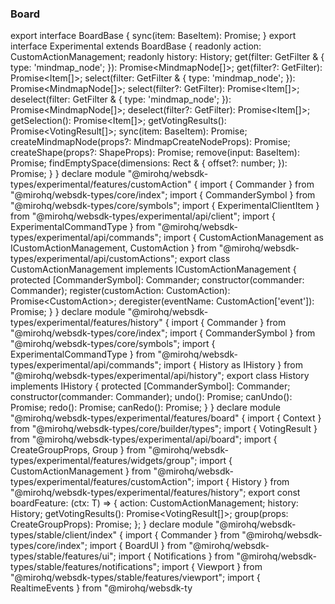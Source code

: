 ### Board

export interface BoardBase {
sync(item: BaseItem): Promise<void>;
}
export interface Experimental extends BoardBase {
readonly action: CustomActionManagement;
readonly history: History;
get(filter: GetFilter & {
type: 'mindmap_node';
}): Promise<MindmapNode[]>;
get(filter?: GetFilter): Promise<Item[]>;
select(filter: GetFilter & {
type: 'mindmap_node';
}): Promise<MindmapNode[]>;
select(filter?: GetFilter): Promise<Item[]>;
deselect(filter: GetFilter & {
type: 'mindmap_node';
}): Promise<MindmapNode[]>;
deselect(filter?: GetFilter): Promise<Item[]>;
getSelection(): Promise<Item[]>;
getVotingResults(): Promise<VotingResult[]>;
sync(item: BaseItem): Promise<void>;
createMindmapNode(props?: MindmapCreateNodeProps): Promise<MindmapNode>;
createShape(props?: ShapeProps): Promise<Shape>;
remove(input: BaseItem): Promise<void>;
findEmptySpace(dimensions: Rect & {
offset?: number;
}): Promise<Rect>;
}
}
declare module "@mirohq/websdk-types/experimental/features/customAction" {
import { Commander } from "@mirohq/websdk-types/core/index";
import { CommanderSymbol } from "@mirohq/websdk-types/core/symbols";
import { ExperimentalClientItem } from "@mirohq/websdk-types/experimental/api/client";
import { ExperimentalCommandType } from "@mirohq/websdk-types/experimental/api/commands";
import { CustomActionManagement as ICustomActionManagement, CustomAction } from "@mirohq/websdk-types/experimental/api/customActions";
export class CustomActionManagement implements ICustomActionManagement {
protected [CommanderSymbol]: Commander<ExperimentalCommandType>;
constructor(commander: Commander<ExperimentalCommandType>);
register<T extends ExperimentalClientItem>(customAction: CustomAction<T>): Promise<CustomAction<T>>;
deregister<T extends ExperimentalClientItem>(eventName: CustomAction<T>['event']): Promise<void>;
}
}
declare module "@mirohq/websdk-types/experimental/features/history" {
import { Commander } from "@mirohq/websdk-types/core/index";
import { CommanderSymbol } from "@mirohq/websdk-types/core/symbols";
import { ExperimentalCommandType } from "@mirohq/websdk-types/experimental/api/commands";
import { History as IHistory } from "@mirohq/websdk-types/experimental/api/history";
export class History implements IHistory {
protected [CommanderSymbol]: Commander<ExperimentalCommandType>;
constructor(commander: Commander<ExperimentalCommandType>);
undo(): Promise<void>;
canUndo(): Promise<boolean>;
redo(): Promise<void>;
canRedo(): Promise<boolean>;
}
}
declare module "@mirohq/websdk-types/experimental/features/board" {
import { Context } from "@mirohq/websdk-types/core/builder/types";
import { VotingResult } from "@mirohq/websdk-types/experimental/api/board";
import { CreateGroupProps, Group } from "@mirohq/websdk-types/experimental/features/widgets/group";
import { CustomActionManagement } from "@mirohq/websdk-types/experimental/features/customAction";
import { History } from "@mirohq/websdk-types/experimental/features/history";
export const boardFeature: <T extends Context>(ctx: T) => {
action: CustomActionManagement;
history: History;
getVotingResults(): Promise<VotingResult[]>;
group(props: CreateGroupProps): Promise<Group>;
};
}
declare module "@mirohq/websdk-types/stable/client/index" {
import { Commander } from "@mirohq/websdk-types/core/index";
import { BoardUI } from "@mirohq/websdk-types/stable/features/ui";
import { Notifications } from "@mirohq/websdk-types/stable/features/notifications";
import { Viewport } from "@mirohq/websdk-types/stable/features/viewport";
import { RealtimeEvents } from "@mirohq/websdk-ty
